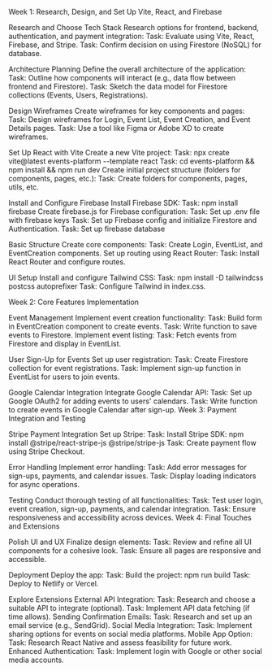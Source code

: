 Week 1: Research, Design, and Set Up Vite, React, and Firebase

Research and Choose Tech Stack
Research options for frontend, backend, authentication, and payment integration:
Task: Evaluate using Vite, React, Firebase, and Stripe.
Task: Confirm decision on using Firestore (NoSQL) for database.

Architecture Planning
Define the overall architecture of the application:
Task: Outline how components will interact (e.g., data flow between frontend and Firestore).
Task: Sketch the data model for Firestore collections (Events, Users, Registrations).

Design Wireframes
Create wireframes for key components and pages:
Task: Design wireframes for Login, Event List, Event Creation, and Event Details pages.
Task: Use a tool like Figma or Adobe XD to create wireframes.

Set Up React with Vite
Create a new Vite project:
Task: npx create vite@latest events-platform --template react
Task: cd events-platform && npm install && npm run dev
Create initial project structure (folders for components, pages, etc.):
Task: Create folders for components, pages, utils, etc.

Install and Configure Firebase
Install Firebase SDK:
Task: npm install firebase
Create firebase.js for Firebase configuration:
Task: Set up .env file with firebase keys
Task: Set up Firebase config and initialize Firestore and Authentication.
Task: Set up firebase database

Basic Structure
Create core components:
Task: Create Login, EventList, and EventCreation components.
Set up routing using React Router:
Task: Install React Router and configure routes.

UI Setup
Install and configure Tailwind CSS:
Task: npm install -D tailwindcss postcss autoprefixer
Task: Configure Tailwind in index.css.

Week 2: Core Features Implementation

Event Management
Implement event creation functionality:
Task: Build form in EventCreation component to create events.
Task: Write function to save events to Firestore.
Implement event listing:
Task: Fetch events from Firestore and display in EventList.

User Sign-Up for Events
Set up user registration:
Task: Create Firestore collection for event registrations.
Task: Implement sign-up function in EventList for users to join events.

Google Calendar Integration
Integrate Google Calendar API:
Task: Set up Google OAuth2 for adding events to users' calendars.
Task: Write function to create events in Google Calendar after sign-up.
Week 3: Payment Integration and Testing

Stripe Payment Integration
Set up Stripe:
Task: Install Stripe SDK: npm install @stripe/react-stripe-js @stripe/stripe-js
Task: Create payment flow using Stripe Checkout.

Error Handling
Implement error handling:
Task: Add error messages for sign-ups, payments, and calendar issues.
Task: Display loading indicators for async operations.

Testing
Conduct thorough testing of all functionalities:
Task: Test user login, event creation, sign-up, payments, and calendar integration.
Task: Ensure responsiveness and accessibility across devices.
Week 4: Final Touches and Extensions

Polish UI and UX
Finalize design elements:
Task: Review and refine all UI components for a cohesive look.
Task: Ensure all pages are responsive and accessible.

Deployment
Deploy the app:
Task: Build the project: npm run build
Task: Deploy to Netlify or Vercel.

Explore Extensions
External API Integration:
Task: Research and choose a suitable API to integrate (optional).
Task: Implement API data fetching (if time allows).
Sending Confirmation Emails:
Task: Research and set up an email service (e.g., SendGrid).
Social Media Integration:
Task: Implement sharing options for events on social media platforms.
Mobile App Option:
Task: Research React Native and assess feasibility for future work.
Enhanced Authentication:
Task: Implement login with Google or other social media accounts.
